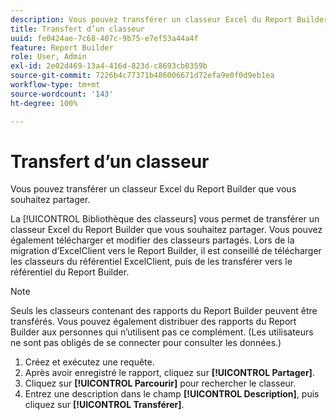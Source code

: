```yaml
---
description: Vous pouvez transférer un classeur Excel du Report Builder que vous souhaitez partager.
title: Transfert d’un classeur
uuid: fe0424ae-7c68-407c-9b75-e7ef53a44a4f
feature: Report Builder
role: User, Admin
exl-id: 2e02d469-13a4-416d-823d-c8693cb0359b
source-git-commit: 7226b4c77371b486006671d72efa9e0f0d9eb1ea
workflow-type: tm+mt
source-wordcount: '143'
ht-degree: 100%

---
```


# Transfert d’un classeur

Vous pouvez transférer un classeur Excel du Report Builder que vous souhaitez partager.

La [!UICONTROL Bibliothèque des classeurs] vous permet de transférer un classeur Excel du Report Builder que vous souhaitez partager. Vous pouvez également télécharger et modifier des classeurs partagés. Lors de la migration d’ExcelClient vers le Report Builder, il est conseillé de télécharger les classeurs du référentiel ExcelClient, puis de les transférer vers le référentiel du Report Builder.

>[!NOTE]
>
>Seuls les classeurs contenant des rapports du Report Builder peuvent être transférés. Vous pouvez également distribuer des rapports du Report Builder aux personnes qui n’utilisent pas ce complément. (Les utilisateurs ne sont pas obligés de se connecter pour consulter les données.)

1. Créez et exécutez une requête.
1. Après avoir enregistré le rapport, cliquez sur **[!UICONTROL Partager]**.
1. Cliquez sur **[!UICONTROL Parcourir]** pour rechercher le classeur.
1. Entrez une description dans le champ **[!UICONTROL Description]**, puis cliquez sur **[!UICONTROL Transférer]**.
